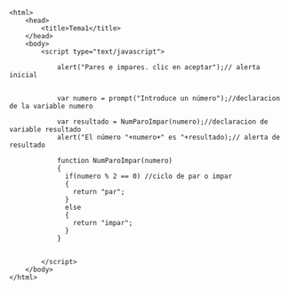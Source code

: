 <!DOCTYPE HTML>
	<html>
		<head>
			<title>Tema1</title>
		</head>
		<body>
			<script type="text/javascript">

				alert("Pares e impares. clic en aceptar");// alerta inicial


				var numero = prompt("Introduce un número");//declaracion de la variable numero
				 
				var resultado = NumParoImpar(numero);//declaracion de variable resultado
				alert("El número "+numero+" es "+resultado);// alerta de resultado
				 
				function NumParoImpar(numero) 
				{
				  if(numero % 2 == 0) //ciclo de par o impar
				  {
				    return "par";
				  }
				  else
				  {
				    return "impar";
				  }
				}


			</script>
		</body>
	</html>
